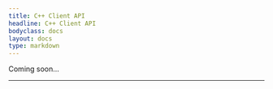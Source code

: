 ```yaml
---
title: C++ Client API
headline: C++ Client API
bodyclass: docs
layout: docs
type: markdown
---
```


<p class="lead">Coming soon...</p>
<hr>


